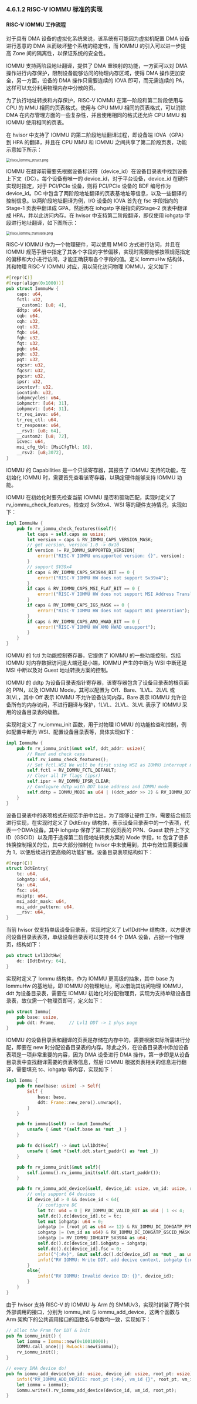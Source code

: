 ### 4.6.1.2 RISC-V IOMMU 标准的实现

#### RISC-V IOMMU 工作流程

对于具有 DMA 设备的虚拟化系统来说，该系统有可能因为虚拟机配置 DMA 设备进行恶意的 DMA 从而破坏整个系统的稳定性，而 IOMMU 的引入可以进一步提高 Zone 间的隔离性，以保证系统的安全性。

IOMMU 支持两阶段地址翻译，提供了 DMA 重映射的功能，一方面可以对 DMA 操作进行内存保护，限制设备能够访问的物理内存区域，使得 DMA 操作更加安全，另一方面，设备的 DMA 操作只需要连续的 IOVA 即可，而无需连续的 PA，这样可以充分利用物理内存中分散的页。

为了执行地址转换和内存保护，RISC-V IOMMU 在第一阶段和第二阶段使用与 CPU 的 MMU 相同的页表格式。使用与 CPU MMU 相同的页表格式，可以消除 DMA 在内存管理方面的一些复杂性，并且使用相同的格式还允许 CPU MMU 和 IOMMU 使用相同的页表。

在 hvisor 中支持了 IOMMU 的第二阶段地址翻译过程，即设备端 IOVA（GPA）到 HPA 的翻译，并且在 CPU MMU 和 IOMMU 之间共享了第二阶段页表，功能示意如下所示：

<img src="../../img/riscv_iommu_struct.png" alt="riscv_iommu_struct.png" style="zoom: 67%;" />


IOMMU 在翻译前需要先根据设备标识符（device_id）在设备目录表中找到设备上下文（DC）。每个设备有唯一的 device_id，对于平台设备，device_id 在硬件实现时指定，对于 PCI/PCIe 设备，则将 PCI/PCIe 设备的 BDF 编号作为 device_id。DC 中包含了两阶段地址翻译的页表基地址等信息，以及一些翻译的控制信息。以两阶段地址翻译为例，I/O 设备的 IOVA 首先在 fsc 字段指向的 Stage-1 页表中翻译成 GPA，然后再在 iohgatp 字段指向的Stage-2 页表中翻译成 HPA，并以此访问内存。在 hvisor 中支持第二阶段翻译，即仅使用 iohgatp 字段进行地址翻译，如下图所示：

<img src="../../img/riscv_iommu_translate.png" alt="riscv_iommu_translate.png" style="zoom: 67%;" />


RISC-V IOMMU 作为一个物理硬件，可以使用 MMIO 方式进行访问，并且在 IOMMU 规范手册中指定了其各个字段的字节偏移，实现时需要能够按照规范指定的偏移和大小进行访问，才能正确获取各个字段的值。定义 IommuHw 结构体，其和物理 RISC-V IOMMU 对应，用以简化访问物理 IOMMU，定义如下：

```rust
#[repr(C)]
#[repr(align(0x1000))]
pub struct IommuHw {
    caps: u64,
    fctl: u32,
    __custom1: [u8; 4],
    ddtp: u64,
    cqb: u64,
    cqh: u32,
    cqt: u32,
    fqb: u64,
    fqh: u32,
    fqt: u32,
    pqb: u64,
    pqh: u32,
    pqt: u32,
    cqcsr: u32,
    fqcsr: u32,
    pqcsr: u32,
    ipsr: u32,
    iocntovf: u32,
    iocntinh: u32,
    iohpmcycles: u64,
    iohpmctr: [u64; 31],
    iohpmevt: [u64; 31],
    tr_req_iova: u64,
    tr_req_ctl: u64,
    tr_response: u64,
    __rsv1: [u8; 64],
    __custom2: [u8; 72],
    icvec: u64,
    msi_cfg_tbl: [MsiCfgTbl; 16],
    __rsv2: [u8;3072],
}
```

IOMMU 的 Capabilities 是一个只读寄存器，其报告了 IOMMU 支持的功能，在初始化 IOMMU 时，需要首先查看该寄存器，以确定硬件能够支持 IOMMU 功能。

IOMMU 在初始化时要先检查当前 IOMMU 是否和驱动匹配，实现时定义了 rv_iommu_check_features，检查对 Sv39x4、WSI 等的硬件支持情况，实现如下：

```rust
impl IommuHw {
    pub fn rv_iommu_check_features(&self){
        let caps = self.caps as usize;
        let version = caps & RV_IOMMU_CAPS_VERSION_MASK;
        // get version, version 1.0 -> 0x10
        if version != RV_IOMMU_SUPPORTED_VERSION{
            error!("RISC-V IOMMU unsupported version: {}", version);
        }
        // support SV39x4
        if caps & RV_IOMMU_CAPS_SV39X4_BIT == 0 {
            error!("RISC-V IOMMU HW does not support Sv39x4");
        }
        if caps & RV_IOMMU_CAPS_MSI_FLAT_BIT == 0 {
            error!("RISC-V IOMMU HW does not support MSI Address Translation (basic-translate mode)");
        }
        if caps & RV_IOMMU_CAPS_IGS_MASK == 0 {
            error!("RISC-V IOMMU HW does not support WSI generation");
        }
        if caps & RV_IOMMU_CAPS_AMO_HWAD_BIT == 0 {
            error!("RISC-V IOMMU HW AMO HWAD unsupport");
        }
    }
}
```

IOMMU 的 fctl 为功能控制寄存器，它提供了 IOMMU 的一些功能控制，包括 IOMMU 对内存数据访问是大端还是小端，IOMMU 产生的中断为 WSI 中断还是 MSI 中断以及对 Guest 地址转换方案的控制。

IOMMU 的 ddtp 为设备目录表指针寄存器，该寄存器包含了设备目录表的根页面的 PPN，以及 IOMMU Mode，其可以配置为 Off、Bare、1LVL、2LVL 或 3LVL，其中 Off 表示 IOMMU 不允许设备访问内存，Bare 表示 IOMMU 允许设备所有的内存访问，不进行翻译与保护，1LVL、2LVL、3LVL 表示了 IOMMU 采用的设备目录表的级数。

实现时定义了 rv_iommu_init 函数，用于对物理 IOMMU 的功能检查和控制，例如配置中断为 WSI、配置设备目录表等，具体实现如下：

```rust
impl IommuHw {
	pub fn rv_iommu_init(&mut self, ddt_addr: usize){
        // Read and check caps
        self.rv_iommu_check_features();
        // Set fctl.WSI We will be first using WSI as IOMMU interrupt mechanism
        self.fctl = RV_IOMMU_FCTL_DEFAULT;
        // Clear all IP flags (ipsr)
        self.ipsr = RV_IOMMU_IPSR_CLEAR;
        // Configure ddtp with DDT base address and IOMMU mode
        self.ddtp = IOMMU_MODE as u64 | ((ddt_addr >> 2) & RV_IOMMU_DDTP_PPN_MASK) as u64;    
    }
}
```

设备目录表中的表项格式在规范手册中给出，为了能够让硬件工作，需要结合规范进行实现，在实现时定义了 DdtEntry 结构体，表示设备目录表中的一个表项，代表一个DMA设备。其中 iohgatp 保存了第二阶段页表的 PPN、Guest 软件上下文 ID（GSCID）以及用于选择第二阶段地址转换方案的 Mode 字段，tc 包含了很多转换控制相关的位，其中大部分控制在 hvisor 中未使用到，其中有效位需要设置为 1，以便后续进行更高级的功能扩展。设备目录表项结构如下：

```rust
#[repr(C)]
struct DdtEntry{
    tc: u64,
    iohgatp: u64,
    ta: u64,
    fsc: u64,
    msiptp: u64,
    msi_addr_mask: u64,
    msi_addr_pattern: u64,
    __rsv: u64,
}
```

当前 hvisor 仅支持单级设备目录表，实现时定义了 Lvl1DdtHw 结构体，以方便访问设备目录表表项，单级设备目录表可以支持 64 个 DMA 设备，占据一个物理页，结构如下：

```rust
pub struct Lvl1DdtHw{
    dc: [DdtEntry; 64],
}
```

实现时定义了 Iommu 结构体，作为 IOMMU 更高级的抽象，其中 base 为 IommuHw 的基地址，即 IOMMU 的物理地址，可以借助其访问物理 IOMMU，ddt 为设备目录表，需要在 IOMMU 初始化时分配物理页，实现为支持单级设备目录表，故仅需一个物理页即可，定义如下：

```rust
pub struct Iommu{
    pub base: usize,
    pub ddt: Frame,		// Lvl1 DDT -> 1 phys page
}
```

IOMMU 的设备目录表和翻译的页表是存储在内存中的，需要根据实际所需进行分配，即要在 new 时分配设备目录表的内存。除此之外，在设备目录表中添加设备表项是一项非常重要的内容，因为 DMA 设备进行 DMA 操作，第一步即是从设备目录表中查找翻译需要的页表等信息，然后 IOMMU 根据页表相关的信息进行翻译，需要填充 tc、iohgatp 等内容，实现如下：

```rust
impl Iommu {
    pub fn new(base: usize) -> Self{
        Self { 
            base: base,
            ddt: Frame::new_zero().unwrap(),
        }
    }

    pub fn iommu(&self) -> &mut IommuHw{
        unsafe { &mut *(self.base as *mut _) }
    }

    pub fn dc(&self) -> &mut Lvl1DdtHw{
        unsafe { &mut *(self.ddt.start_paddr() as *mut _)}
    }

    pub fn rv_iommu_init(&mut self){
        self.iommu().rv_iommu_init(self.ddt.start_paddr());
    }

    pub fn rv_iommu_add_device(&self, device_id: usize, vm_id: usize, root_pt: usize){
        // only support 64 devices
        if device_id > 0 && device_id < 64{
            // configure DC
            let tc: u64 = 0 | RV_IOMMU_DC_VALID_BIT as u64 | 1 << 4;
            self.dc().dc[device_id].tc = tc;
            let mut iohgatp: u64 = 0;
            iohgatp |= (root_pt as u64 >> 12) & RV_IOMMU_DC_IOHGATP_PPN_MASK as u64;
            iohgatp |= (vm_id as u64) & RV_IOMMU_DC_IOHGATP_GSCID_MASK as u64;
            iohgatp |= RV_IOMMU_IOHGATP_SV39X4 as u64;
            self.dc().dc[device_id].iohgatp = iohgatp;
            self.dc().dc[device_id].fsc = 0;
            info!("{:#x}", &mut self.dc().dc[device_id] as *mut _ as usize);
            info!("RV IOMMU: Write DDT, add decive context, iohgatp {:#x}", iohgatp);
        }
        else{
            info!("RV IOMMU: Invalid device ID: {}", device_id);
        }
    }
}
```

由于 hvisor 支持 RISC-V 的 IOMMU 与 Arm 的 SMMUv3，实现时封装了两个供外部调用的接口，分别为 iommu_init 与 iommu_add_device，这两个函数与 Arm 架构下的公共调用接口的函数名与参数均一致，实现如下：

```rust
// alloc the Fram for DDT & Init
pub fn iommu_init() {
    let iommu = Iommu::new(0x10010000);
    IOMMU.call_once(|| RwLock::new(iommu));
    rv_iommu_init();
}

// every DMA device do!
pub fn iommu_add_device(vm_id: usize, device_id: usize, root_pt: usize){
    info!("RV_IOMMU_ADD_DEVICE: root_pt {:#x}, vm_id {}", root_pt, vm_id);
    let iommu = iommu();
    iommu.write().rv_iommu_add_device(device_id, vm_id, root_pt);
}
```


